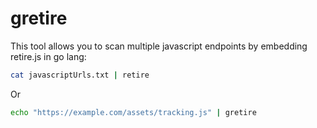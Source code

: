 # gretire
This tool allows you to scan multiple javascript endpoints by embedding retire.js in go lang:

```bash
cat javascriptUrls.txt | retire
```
Or 

```bash
echo "https://example.com/assets/tracking.js" | gretire
```
